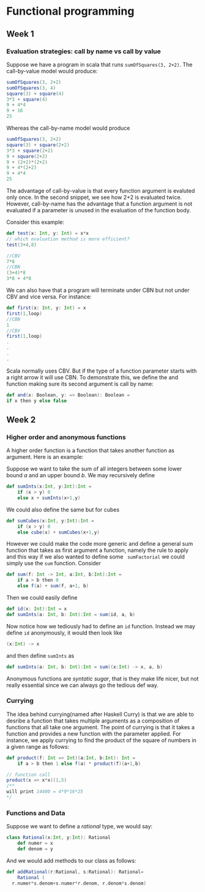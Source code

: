 # Functional programming 

## Week 1

### Evaluation strategies: **call by name** vs **call by value**

Suppose we have a program in scala that runs `sumOfSquares(3, 2+2)`. The call-by-value model would produce:
```scala
sumOfSquares(3, 2+2)
sumOfSquares(3, 4)
square(3) + square(4)
3*3 + square(4)
9 + 4*4
9 + 16
25
```
Whereas the call-by-name model would produce 
```scala
sumOfSquares(3, 2+2)
square(3) + square(2+2)
3*3 + square(2+2)
9 + square(2+2)
9 + (2+2)*(2+2)
9 + 4*(2+2)
9 + 4*4
25
```

The advantage of call-by-value is that every function argument is evaluted only once. In the second snippet, we see how 2+2 is evaluated twice. However, call-by-name has the advantage that a function argument is not evaluated if a parameter is unused in the evaluation of the function body. 

Consider this example:
```scala
def test(x: Int, y: Int) = x*x
// which evaluation method is more efficient?
test(3+4,8)

//CBV
7*8
//CBN
(3+4)*8
3*8 + 4*8
```

We can also have that a program will terminate under CBN but not under CBV and vice versa. For instance:

```scala
def first(x: Int, y: Int) = x
first(1,loop)
//CBN
1
//CBV
first(1,loop)
.
.
.
.
```
Scala normally uses CBV. But if the type of a function parameter starts with a right arrow it will use CBN. To demonstrate this, we define the and function making sure its second argument is call by name:

```scala
def and(x: Boolean, y: => Boolean): Boolean =
if x then y else false 
```



## Week 2

### Higher order and anonymous functions

A higher order function is a function that takes another function as argument. Here is an example: 

Suppose we want to take the sum of all integers between some lower bound *a* and an upper bound *b*. We may recursively define

```scala
def sumInts(x:Int, y:Int):Int = 
	if (x > y) 0
	else x + sumInts(x+1,y)
```

We could also define the same but for cubes 

```scala
def sumCubes(x:Int, y:Int):Int = 
	if (x > y) 0
	else cube(x) + sumCubes(x+1,y)
```

However we could make the code more generic and define a general sum function that takes as first argument a function, namely the rule to apply and this way if we also wanted to define some ` sumFactorial` we could simply use the `sum` function. Consider

```scala
def sum(f: Int -> Int, a:Int, b:Int):Int = 
	if a > b then 0 
	else f(a) + sum(f, a+1, b)
```

Then we could easily define 

``` scala
def id(x: Int):Int = x
def sumInts(a: Int, b: Int):Int = sum(id, a, b)
```

Now notice how we tediously had to define an `id` function. Instead we may define `id` anonymously, it would then look like

``` scala
(x:Int) -> x 
```

and then define `sumInts` as 

``` scala
def sumInts(a: Int, b: Int):Int = sum((x:Int) -> x, a, b)
```

Anonymous functions are *syntatic sugar*, that is they make life nicer, but not really essential since we can always go the tedious def way. 

### Currying

The idea behind currying(named after Haskell Curry) is that we are able to desribe a function that takes multiple arguments as a composition of functions that all take one argument. The point of currying is that it takes a function and provides a new function with the parameter applied. For instance, we apply currying to find the product of the square of numbers in a given range as follows:

```scala
def product(f: Int => Int)(a:Int, b:Int): Int = 
	if a > b then 1 else f(a) * product(f)(a+1,b)

// function call
product(x => x*x)(1,5)
/**
will print 14400 = 4*9*16*25
*/
```

### Functions and Data

Suppose we want to define a *rational* type, we would say:

``` scala
class Rational(x:Int, y:Int): Rational
	def numer = x
	def denom = y 
```

 And we would add methods to our class as follows:

```scala
def addRational(r:Rational, s:Rational): Rational=
	Rational (
  r.numer*s.denom+s.numer*r.denom, r.denom*s.denom)
```



